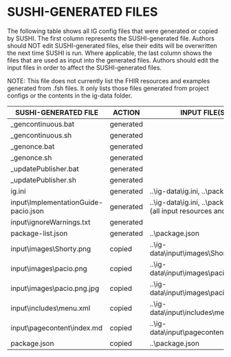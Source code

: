 # SUSHI-GENERATED FILES #

The following table shows all IG config files that were generated or copied by SUSHI.  The first column
represents the SUSHI-generated file. Authors should NOT edit SUSHI-generated files, else their edits will
be overwritten the next time SUSHI is run. Where applicable, the last column shows the files that are used
as input into the generated files. Authors should edit the input files in order to affect the SUSHI-generated
files.

NOTE: This file does not currently list the FHIR resources and examples generated from .fsh files. It only
lists those files generated from project configs or the contents in the ig-data folder.

| SUSHI-GENERATED FILE                 | ACTION    | INPUT FILE(S)                                                       |
| ------------------------------------ | --------- | ------------------------------------------------------------------- |
| _gencontinuous.bat                   | generated |                                                                     |
| _gencontinuous.sh                    | generated |                                                                     |
| _genonce.bat                         | generated |                                                                     |
| _genonce.sh                          | generated |                                                                     |
| _updatePublisher.bat                 | generated |                                                                     |
| _updatePublisher.sh                  | generated |                                                                     |
| ig.ini                               | generated | ..\ig-data\ig.ini, ..\package.json                                  |
| input\ImplementationGuide-pacio.json | generated | ..\ig-data\ig.ini, ..\package.json, {all input resources and pages} |
| input\ignoreWarnings.txt             | generated |                                                                     |
| package-list.json                    | generated | ..\package.json                                                     |
| input\images\Shorty.png              | copied    | ..\ig-data\input\images\Shorty.png                                  |
| input\images\pacio.png               | copied    | ..\ig-data\input\images\pacio.png                                   |
| input\images\pacio.png.jpg           | copied    | ..\ig-data\input\images\pacio.png.jpg                               |
| input\includes\menu.xml              | copied    | ..\ig-data\input\includes\menu.xml                                  |
| input\pagecontent\index.md           | copied    | ..\ig-data\input\pagecontent\index.md                               |
| package.json                         | copied    | ..\package.json                                                     |